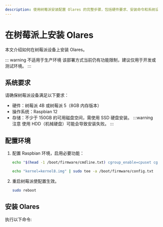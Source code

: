 ```yaml
---
description: 使用树莓派安装配置 Olares 的完整步骤，包括硬件要求、安装命令和系统设置。
---
```

# 在树莓派上安装 Olares
本文介绍如何在树莓派设备上安装 Olares。

::: warning 不适用于生产环境
该部署方式当前仍有功能限制，建议仅用于开发或测试环境。
:::

<!--@include: ./reusables.md{39,45}-->

## 系统要求
请确保树莓派设备满足以下要求：
- 硬件：树莓派 4B 或树莓派 5（8GB 内存版本）
- 操作系统：Raspbian 12
- 存储：不少于 150GB 的可用磁盘空间，需使用 SSD 硬盘安装。
:::warning 注意
使用 HDD（机械硬盘）可能会导致安装失败。
:::

## 配置环境
1. 配置 Raspbian 环境，启用必要功能：

      ```bash
      echo "$(head -1 /boot/firmware/cmdline.txt) cgroup_enable=cpuset cgroup_enable=memory cgroup_memory=1" | sudo tee /boot/firmware/cmdline.txt

      echo "kernel=kernel8.img" | sudo tee -a /boot/firmware/config.txt
      ```

2. 重启树莓派使配置生效。

   ```bash
   sudo reboot
   ```
## 安装 Olares
执行以下命令:

<!--@include: ./reusables.md{4,21}-->

<!--@include: ./activate-olares.md-->

<!--@include: ./log-in-to-olares.md-->

<!--@include: ./reusables.md{33,37}-->